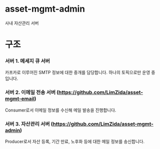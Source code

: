 # asset-mgmt-admin
사내 자산관리 서버

# 구조
### 서버 1. 메세지 큐 서버 
카프카로 이루어진 SMTP 정보에 대한 중개를 담당합니다.
하나의 토픽으로만 운영 중입니다.

### 서버 2. 이메일 전송 서버 (https://github.com/LimZida/asset-mgmt-email)
Consumer로서 이메일 정보를 수신해 메일 발송을 진행합니다.

### 서버 3. 자산관리 서버 (https://github.com/LimZida/asset-mgmt-admin)
Producer로서 자산 등록, 기간 만료, 노후화 등에 대한 메일 정보를 송신합니다.